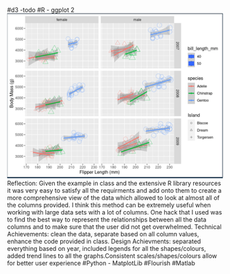 #d3
-todo
#R - ggplot 2
![Gg plot 2 final result](img/ggplot.png)
Reflection:
Given the example in class and the extensive R library resources it was very easy to satisfy all the requirments and add onto them to create a more comprehensive view of the data which allowed to look at almost all of the columns provided. I think this method can be extremely useful when working with large data sets with a lot of columns. One hack that I used was to find the best way to represent the relationships between all the data columns and to make sure that the user did not get overwhelmed.
Technical Achievements: clean the data, separate based on all column values, enhance the code provided in class.
Design Achievments: separated everything based on year, included legends for all the shapes/colours, added trend lines to all the graphs.Consistent scales/shapes/colours allow for better user experience
#Python - MatplotLib
#Flourish
#Matlab
